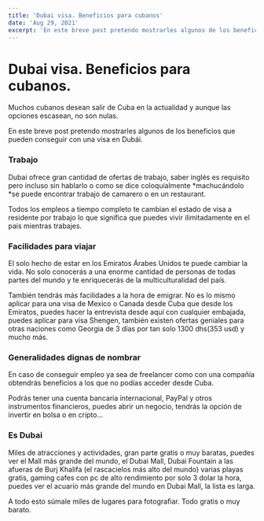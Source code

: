 ```yaml
---
title: 'Dubai visa. Beneficios para cubanos'
date: 'Aug 29, 2021'
excerpt: 'En este breve post pretendo mostrarles algunos de los beneficios que pueden conseguir con una visa en Dubái.'
---
```


# Dubai visa. Beneficios para cubanos.

Muchos cubanos desean salir de Cuba en la actualidad y aunque las opciones escasean, no son nulas.

En este breve post pretendo mostrarles algunos de los beneficios que pueden conseguir con una visa en Dubái.

### Trabajo

Dubai ofrece gran cantidad de ofertas de trabajo, saber inglés es requisito pero incluso sin hablarlo o como se dice coloquialmente *machucándolo *se puede encontrar trabajo de camarero o en un restaurant.

Todos los empleos a tiempo completo te cambian el estado de visa a residente por trabajo lo que significa que puedes vivir ilimitadamente en el país mientras trabajes.

### Facilidades para viajar

El solo hecho de estar en los Emiratos Árabes Unidos te puede cambiar la vida. No solo conocerás a una enorme cantidad de personas de todas partes del mundo y te enriquecerás de la multiculturalidad del país.

También tendrás más facilidades a la hora de emigrar. No es lo mismo aplicar para una visa de Mexico o Canada desde Cuba que desde los Emiratos, puedes hacer la entrevista desde aquí con cualquier embajada, puedes aplicar para visa Shengen, también existen ofertas geniales para otras naciones como Georgia de 3 días por tan solo 1300 dhs(353 usd) y mucho más.

### Generalidades dignas de nombrar

En caso de conseguir empleo ya sea de freelancer como con una compañía obtendrás beneficios a los que no podías acceder desde Cuba.

Podrás tener una cuenta bancaria internacional, PayPal y otros instrumentos financieros, puedes abrir un negocio, tendrás la opción de invertir en bolsa o en cripto...

### Es Dubai

Miles de atracciones y actividades, gran parte gratis o muy baratas, puedes ver el Mall más grande del mundo, el Dubai Mall, Dubai Fountain a las afueras de Burj Khalifa (el rascacielos más alto del mundo) varias playas gratis, gaming cafes con pc de alto rendimiento por solo 3 dolar la hora, puedes ver el acuario más grande del mundo en Dubai Mall, la lista es larga.

A todo esto súmale miles de lugares para fotografiar. Todo gratis o muy barato.
